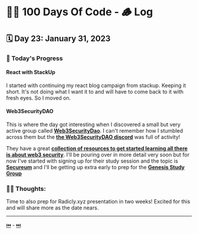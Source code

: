 # 👨‍💻 100 Days Of Code - 🪵 Log

## 🗓️ Day 23: January 31, 2023

### **🥵 Today's Progress**

#### **React with StackUp**

I started with continuing my react blog campaign from stackup. Keeping it short. It's not doing what I want it to and will have to come back to it with fresh eyes. So I moved on.

#### **Web3SecurityDAO**

This is where the day got interesting when I discovered a small but very active group called [**Web3SecurityDao**](https://twitter.com/Web3SecurityDAO). I can't remember how I stumbled across them but the [**the Web3SecurityDAO discord**](https://discord.com/invite/DtqrhkTjr8) was full of activity!

They have a great [**collection of resources to get started learning all there is about web3 security**](https://www.web3securitydao.xyz/collaborating/resources). I'll be pouring over in more detail very soon but for now I've started with signing up for their study session and the topic is [**Secureum**](https://secureum.substack.com/about) and I'll be getting up extra early to prep for the [**Genesis Study Group**](https://www.web3securitydao.xyz/collaborating/weekly-study-group/genesis-study-group-02-01-23#what-to-do)

### **😶‍🌫 Thoughts:**

Time to also prep for Radicly.xyz presentation in two weeks! Excited for this and will share more as the date nears.

***

[⏮️](022.md) - [⏭️](024.md)